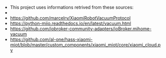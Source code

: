 * This project uses informations retrived from these sources:
* 
* https://github.com/marcelrv/XiaomiRobotVacuumProtocol
* https://python-miio.readthedocs.io/en/latest/vacuum.html
* https://github.com/iobroker-community-adapters/ioBroker.mihome-vacuum
* https://github.com/al-one/hass-xiaomi-miot/blob/master/custom_components/xiaomi_miot/core/xiaomi_cloud.py

